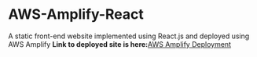 # AWS-Amplify-React
A static front-end website implemented using React.js and deployed using AWS Amplify
<b>Link to deployed site is here:</b><a href="https://main.d2t8ox1caougog.amplifyapp.com/">AWS Amplify Deployment</a>

